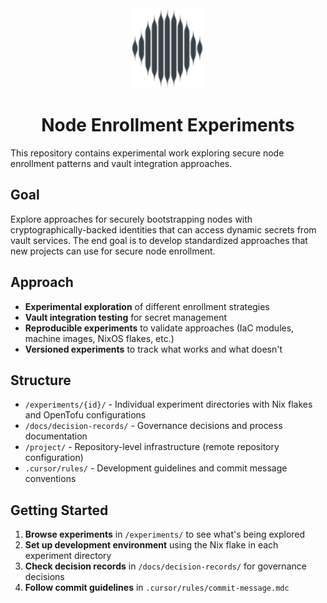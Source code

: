 <div align="center">
  <img alt="Logo" src="./docs/assets/logo.svg" height="128">
  <h1>Node Enrollment Experiments</h1>
</div>

This repository contains experimental work exploring secure node enrollment patterns and vault integration approaches.

## Goal
Explore approaches for securely bootstrapping nodes with cryptographically-backed identities that can access dynamic secrets from vault services. The end goal is to develop standardized approaches that new projects can use for secure node enrollment.

## Approach
- **Experimental exploration** of different enrollment strategies
- **Vault integration testing** for secret management
- **Reproducible experiments** to validate approaches (IaC modules, machine images, NixOS flakes, etc.)
- **Versioned experiments** to track what works and what doesn't

## Structure
- `/experiments/{id}/` - Individual experiment directories with Nix flakes and OpenTofu configurations
- `/docs/decision-records/` - Governance decisions and process documentation
- `/project/` - Repository-level infrastructure (remote repository configuration)
- `.cursor/rules/` - Development guidelines and commit message conventions

## Getting Started
1. **Browse experiments** in `/experiments/` to see what's being explored
2. **Set up development environment** using the Nix flake in each experiment directory
3. **Check decision records** in `/docs/decision-records/` for governance decisions
4. **Follow commit guidelines** in `.cursor/rules/commit-message.mdc`
